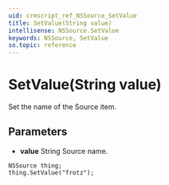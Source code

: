 ```yaml
---
uid: crmscript_ref_NSSource_SetValue
title: SetValue(String value)
intellisense: NSSource.SetValue
keywords: NSSource, SetValue
so.topic: reference
---
```


# SetValue(String value)

Set the name of the Source item.

## Parameters

* **value** String Source name.

```crmscript
NSSource thing;
thing.SetValue("frotz");
```

